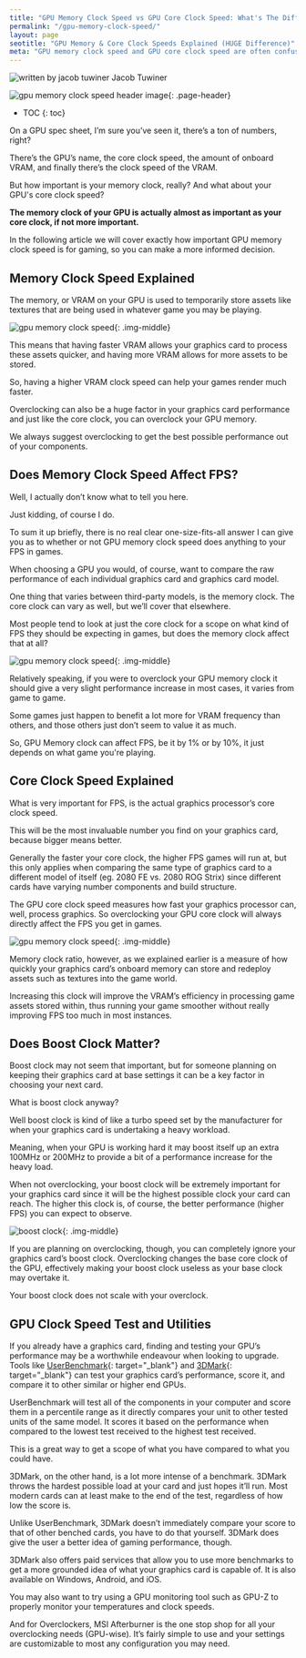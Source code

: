 ```yaml
---
title: "GPU Memory Clock Speed vs GPU Core Clock Speed: What's The Difference?" 
permalink: "/gpu-memory-clock-speed/"
layout: page
seotitle: "GPU Memory & Core Clock Speeds Explained (HUGE Difference)" 
meta: "GPU memory clock speed and GPU core clock speed are often confused with one another, but they're both pretty important to consider. So, what's the difference? " 
---
```


<div class="author-line">
	<img class="author-image" alt="written by jacob tuwiner" src="/img/profile/close.jpg" />
	<span>Jacob Tuwiner</span>
</div>

![gpu memory clock speed header image](/img/header/gpu-memory.png){: .page-header}

* TOC
{: toc}

On a GPU spec sheet, I’m sure you’ve seen it, there’s a ton of numbers, right? 

There’s the GPU’s name, the core clock speed, the amount of onboard VRAM, and finally there’s the clock speed of the VRAM. 

But how important is your memory clock, really? And what about your GPU's core clock speed?

**The memory clock of your GPU is actually almost as important as your core clock, if not more important.**

In the following article we will cover exactly how important GPU memory clock speed is for gaming, so you can make a more informed decision. 

## Memory Clock Speed Explained  

The memory, or VRAM on your GPU is used to temporarily store assets like textures that are being used in whatever game you may be playing. 

![gpu memory clock speed](/img/gpu-memory-clock-speed/gpu.jpg){: .img-middle}

This means that having faster VRAM allows your graphics card to process these assets quicker, and having more VRAM allows for more assets to be stored. 

So, having a higher VRAM clock speed can help your games render much faster.

Overclocking can also be a huge factor in your graphics card performance and just like the core clock, you can overclock your GPU memory. 

We always suggest overclocking to get the best possible performance out of your components.

## Does Memory Clock Speed Affect FPS? 

Well, I actually don’t know what to tell you here. 

Just kidding, of course I do. 

To sum it up briefly, there is no real clear one-size-fits-all answer I can give you as to whether or not GPU memory clock speed does anything to your FPS in games.

When choosing a GPU you would, of course, want to compare the raw performance of each individual graphics card and graphics card model. 

One thing that varies between third-party models, is the memory clock. The core clock can vary as well, but we’ll cover that elsewhere.

Most people tend to look at just the core clock for a scope on what kind of FPS they should be expecting in games, but does the memory clock affect that at all? 

![gpu memory clock speed](/img/gpu-memory-clock-speed/specs.jpg){: .img-middle}

Relatively speaking, if you were to overclock your GPU memory clock it should give a very slight performance increase in most cases, it varies from game to game. 

Some games just happen to benefit a lot more for VRAM frequency than others, and those others just don’t seem to value it as much.

So, GPU Memory clock can affect FPS, be it by 1% or by 10%, it just depends on what game you're playing.

## Core Clock Speed Explained 

What is very important for FPS, is the actual graphics processor’s core clock speed. 

This will be the most invaluable number you find on your graphics card, because bigger means better.

Generally the faster your core clock, the higher FPS games will run at, but this only applies when comparing the same type of graphics card to a different model of itself (eg. 2080 FE vs. 2080 ROG Strix) since different cards have varying number components and build structure.

The GPU core clock speed measures how fast your graphics processor can, well, process graphics. So overclocking your GPU core clock will always directly affect the FPS you get in games. 

![gpu memory clock speed](/img/gpu-memory-clock-speed/gpus.jpg){: .img-middle}

Memory clock ratio, however, as we explained earlier is a measure of how quickly your graphics card’s onboard memory can store and redeploy assets such as textures into the game world.

Increasing this clock will improve the VRAM’s efficiency in processing game assets stored within, thus running your game smoother without really improving FPS too much in most instances.

## Does Boost Clock Matter?

Boost clock may not seem that important, but for someone planning on keeping their graphics card at base settings it can be a key factor in choosing your next card.

What is boost clock anyway? 

Well boost clock is kind of like a turbo speed set by the manufacturer for when your graphics card is undertaking a heavy workload. 

Meaning, when your GPU is working hard it may boost itself up an extra 100MHz or 200MHz to provide a bit of a performance increase for the heavy load.

When not overclocking, your boost clock will be extremely important for your graphics card since it will be the highest possible clock your card can reach. The higher this clock is, of course, the better performance (higher FPS) you can expect to observe.

![boost clock](/img/gpu-memory-clock-speed/boost-clock.png){: .img-middle}

If you are planning on overclocking, though, you can completely ignore your graphics card’s boost clock. Overclocking changes the base core clock of the GPU, effectively making your boost clock useless as your base clock may overtake it. 

Your boost clock does not scale with your overclock.

## GPU Clock Speed Test and Utilities 

If you already have a graphics card, finding and testing your GPU’s performance may be a worthwhile endeavour when looking to upgrade. Tools like [UserBenchmark](https://gpu.userbenchmark.com/Software){: target="_blank"} and [3DMark](https://benchmarks.ul.com/3dmark){: target="_blank"} can test your graphics card’s performance, score it, and compare it to other similar or higher end GPUs.

UserBenchmark will test all of the components in your computer and score them in a percentile range as it directly compares your unit to other tested units of the same model. It scores it based on the performance when compared to the lowest test received to the highest test received. 

This is a great way to get a scope of what you have compared to what you could have.

3DMark, on the other hand, is a lot more intense of a benchmark. 3DMark throws the hardest possible load at your card and just hopes it’ll run. Most modern cards can at least make to the end of the test, regardless of how low the score is. 

Unlike UserBenchmark, 3DMark doesn’t immediately compare your score to that of other benched cards, you have to do that yourself. 3DMark does give the user a better idea of gaming performance, though.

3DMark also offers paid services that allow you to use more benchmarks to get a more grounded idea of what your graphics card is capable of. It is also available on Windows, Android, and iOS.

You may also want to try using a GPU monitoring tool such as GPU-Z to properly monitor your temperatures and clock speeds.

And for Overclockers, MSI Afterburner is the one stop shop for all your overclocking needs (GPU-wise). It’s fairly simple to use and your settings are customizable to most any configuration you may need.

